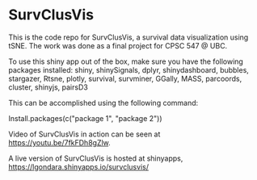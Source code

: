# SurvClusVis

This is the code repo for SurvClusVis, a survival data visualization using tSNE. The work was done as a final project for CPSC 547 @ UBC.

To use this shiny app out of the box, make sure you have the following packages installed: shiny, shinySignals, dplyr, shinydashboard, bubbles, stargazer, Rtsne, plotly, survival, survminer, GGally, MASS, parcoords, cluster, shinyjs, pairsD3

This can be accomplished using the following command:

Install.packages(c("package 1", "package 2"))

Video of SurvClusVis in action can be seen at https://youtu.be/7fkFDh8gZlw.

A live version of SurvClusVis is hosted at shinyapps, https://lgondara.shinyapps.io/survclusvis/
